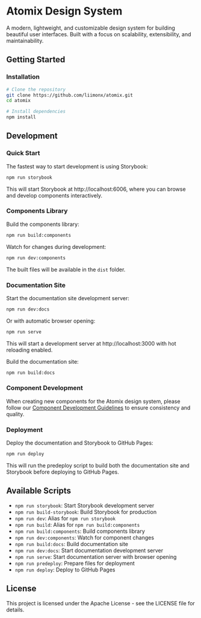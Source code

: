 # Atomix Design System

A modern, lightweight, and customizable design system for building beautiful user interfaces. Built with a focus on scalability, extensibility, and maintainability.

## Getting Started

### Installation

```bash
# Clone the repository
git clone https://github.com/liimonx/atomix.git
cd atomix

# Install dependencies
npm install
```

## Development

### Quick Start

The fastest way to start development is using Storybook:

```bash
npm run storybook
```

This will start Storybook at http://localhost:6006, where you can browse and develop components interactively.

### Components Library

Build the components library:

```bash
npm run build:components
```

Watch for changes during development:

```bash
npm run dev:components
```

The built files will be available in the `dist` folder.

### Documentation Site

Start the documentation site development server:

```bash
npm run dev:docs
```

Or with automatic browser opening:

```bash
npm run serve
```

This will start a development server at http://localhost:3000 with hot reloading enabled.

Build the documentation site:

```bash
npm run build:docs
```

### Component Development

When creating new components for the Atomix design system, please follow our [Component Development Guidelines](./atomix-component-guidelines.md) to ensure consistency and quality.

### Deployment

Deploy the documentation and Storybook to GitHub Pages:

```bash
npm run deploy
```

This will run the predeploy script to build both the documentation site and Storybook before deploying to GitHub Pages.

## Available Scripts

- `npm run storybook`: Start Storybook development server
- `npm run build-storybook`: Build Storybook for production
- `npm run dev`: Alias for `npm run storybook`
- `npm run build`: Alias for `npm run build:components`
- `npm run build:components`: Build components library
- `npm run dev:components`: Watch for component changes
- `npm run build:docs`: Build documentation site
- `npm run dev:docs`: Start documentation development server
- `npm run serve`: Start documentation server with browser opening
- `npm run predeploy`: Prepare files for deployment
- `npm run deploy`: Deploy to GitHub Pages

## License

This project is licensed under the Apache License - see the LICENSE file for details.
